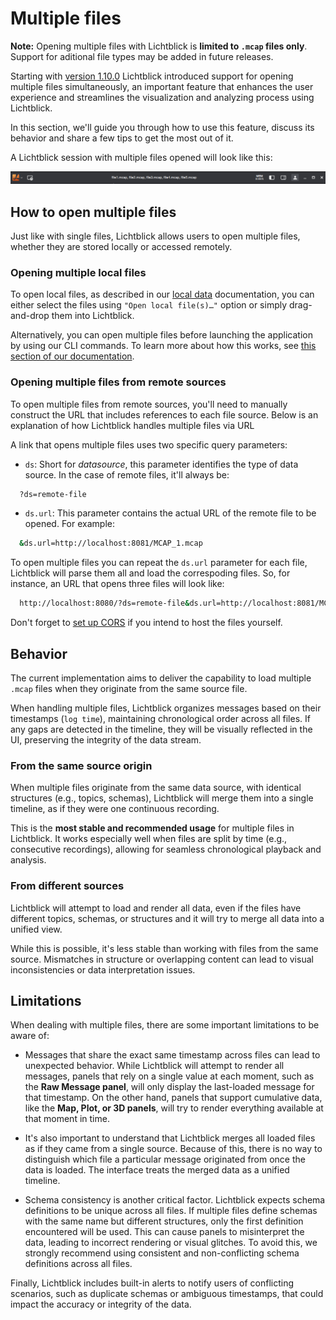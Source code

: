 # Multiple files

<div class="warning">
<strong>Note:</strong> Opening multiple files with Lichtblick is <strong>limited to <code>.mcap</code> files only</strong >. Support for aditional file types may be added in future releases.
</div>

Starting with [version 1.10.0](https://github.com/lichtblick-suite/lichtblick/releases/tag/v1.10.0) Lichtblick introduced support for opening multiple files simultaneously, an important feature that enhances the user experience and streamlines the visualization and analyzing process using Lichtblick.


In this section, we'll guide you through how to use this feature, discuss its behavior and share a few tips to get the most out of it.

A Lichtblick session with multiple files opened will look like this:

![multiple-files-session](images/multiple-files-session.png)


## How to open multiple files

Just like with single files, Lichtblick allows users to open multiple files, whether they are stored locally or accessed remotely.


### Opening multiple local files

To open local files, as described in our [local data](./local-data.md) documentation, you can either select the files using `"Open local file(s)…"` option or simply drag-and-drop them into Lichtblick.

Alternatively, you can open multiple files before launching the application by using our CLI commands. To learn more about how this works, see [this section of our documentation](../visualization/open-via-cli.html#local-files).


### Opening multiple files from remote sources 

To open multiple files from remote sources, you'll need to manually construct the URL that includes references to each file source. Below is an explanation of how Lichtblick handles multiple files via URL

A link that opens multiple files uses two specific query parameters:
* `ds`: Short for *datasource*, this parameter identifies the type of data source. In the case of remote files, it'll always be:

```sh
  ?ds=remote-file
```

* `ds.url`: This parameter contains the actual URL of the remote file to be opened. For example:
```sh
  &ds.url=http://localhost:8081/MCAP_1.mcap
```

To open multiple files you can repeat the `ds.url` parameter for each file, Lichtblick will parse them all and load the correspoding files. So, for instance, an URL that opens three files will look like:

```sh
  http://localhost:8080/?ds=remote-file&ds.url=http://localhost:8081/MCAP_1.mcap&ds.url=http://localhost:8081/MCAP_2.mcap&ds.url=http://localhost:8081/MCAP_3.mcap
```

Don't forget to [set up CORS](../connecting-to-data/live-data.html#cross-origin-resource-sharing-cors-setup) if you intend to host the files yourself.

## Behavior

The current implementation aims to deliver the capability to load multiple `.mcap` files when they originate from the same source file. 

When handling multiple files, Lichtblick organizes messages based on their timestamps (`log time`), maintaining chronological order across all files. If any gaps are detected in the timeline, they will be visually reflected in the UI, preserving the integrity of the data stream.

### From the same source origin

When multiple files originate from the same data source, with identical structures (e.g., topics, schemas), Lichtblick will merge them into a single timeline, as if they were one continuous recording.

This is the **most stable and recommended usage** for multiple files in Lichtblick. It works especially well when files are split by time (e.g., consecutive recordings), allowing for seamless chronological playback and analysis.

### From different sources

Lichtblick will attempt to load and render all data, even if the files have different topics, schemas, or structures and it will try to merge all data into a unified view.

While this is possible, it's less stable than working with files from the same source. Mismatches in structure or overlapping content can lead to visual inconsistencies or data interpretation issues.


## Limitations

When dealing with multiple files, there are some important limitations to be aware of:

* Messages that share the exact same timestamp across files can lead to unexpected behavior. While Lichtblick will attempt to render all messages, panels that rely on a single value at each moment, such as the **Raw Message panel**, will only display the last-loaded message for that timestamp. On the other hand, panels that support cumulative data, like the **Map, Plot, or 3D panels**, will try to render everything available at that moment in time.

* It's also important to understand that Lichtblick merges all loaded files as if they came from a single source. Because of this, there is no way to distinguish which file a particular message originated from once the data is loaded. The interface treats the merged data as a unified timeline.

* Schema consistency is another critical factor. Lichtblick expects schema definitions to be unique across all files. If multiple files define schemas with the same name but different structures, only the first definition encountered will be used. This can cause panels to misinterpret the data, leading to incorrect rendering or visual glitches. To avoid this, we strongly recommend using consistent and non-conflicting schema definitions across all files.

Finally, Lichtblick includes built-in alerts to notify users of conflicting scenarios, such as duplicate schemas or ambiguous timestamps, that could impact the accuracy or integrity of the data.
